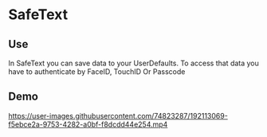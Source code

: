 # SafeText

## Use

In SafeText you can save data to your UserDefaults. To access that data you have to authenticate by FaceID, TouchID Or Passcode

## Demo

https://user-images.githubusercontent.com/74823287/192113069-f5ebce2a-9753-4282-a0bf-f8dcdd44e254.mp4
